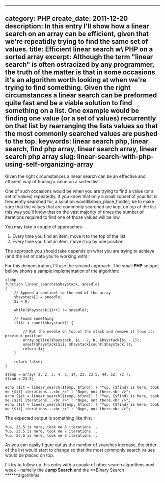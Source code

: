 ----
category: PHP
create_date: 2011-12-20
description: In this entry I'll show how a linear search on an array can be efficient, given that we're repeatidly trying to find the same set of values.
title: Efficient linear search w\ PHP on a sorted array
excerpt: Although the term "linear search" is often ostracized by any programmer, the truth of the matter is that in some occasions it's an algorithm worth looking at when we're trying to find something. Given the right circumstances a linear search can be preformed quite fast and be a viable solution to find something on a list. One example would be finding one value (or a set of values) recurrently on that list by rearranging the lists values so that the most commonly searched values are pushed to the top.
keywords: linear search php, linear search, find php array, linear search array, linear search php array
slug: linear-search-with-php-using-self-organizing-array
----

Given the right circumstances a linear search can be an effective and
efficient way of finding a value on a sorted list.

One of such occasions would be when you are trying to find a value (or a set
of values) repeatedly. If you know that only a small subset of your list is
frequently searched for, a solution would&nbsp_place_holder; be to make sure
that the values that are commonly searched are kept on top of the list - this
way you'll know that on the vast majority of times the number of iterations
required to find one of those values will be low.

You may take a couple of approaches:

  1. Every time you find an item, move it to the top of the list.
  2. Every time you find an item, move it up by one position.

The approach you should take depends on what you are trying to achieve (and
the set of data you're working with).

For this demonstration, I'll use the second approach. The small **PHP**
snippet bellow shows a sample implementation of the algorithm:

    
    <?php
    function linear_search(&$haystack, $needle)
    {
    	// Append a sentinel to the end of the array
    	$haystack[] = $needle;
    	$i = 0;
    	
    	while($haystack[$i++] != $needle);
    
    	// Found something
    	if($i < count($haystack)) {
    		
    		// Put the needle on top of the stack and remove it from its previous position
    		array_splice($haystack, $i - 2, 0, $haystack[$i - 1]);
    		unset($haystack[$i], $haystack[count($haystack)]);
    		return $i;
    	}
    	
    	return false;
    }
    
    $temp = array( 2, 2, 3, 4, 5, 14, 23, 23.5, 44, 52, 72 );
    $find = 23.5;
    
    echo ($it = linear_search($temp, $find)) ? "Yup, {$find} is here, took me {$it} iterations...<br />" : "Nope, not there.<br />";
    echo ($it = linear_search($temp, $find)) ? "Yup, {$find} is here, took me {$it} iterations...<br />" : "Nope, not there.<br />";
    echo ($it = linear_search($temp, $find)) ? "Yup, {$find} is here, took me {$it} iterations...<br />" : "Nope, not there.<br />";

The expected output is something like this:

    
    Yup, 23.5 is here, took me 8 iterations...
    Yup, 23.5 is here, took me 7 iterations...
    Yup, 23.5 is here, took me 6 iterations...

As you can easily figure out as the number of searches increase, the order of
the list would start to change so that the most commonly search values would
be placed on top.

I'll try to follow up this entry with a couple of other search algorithms next
week - namelly the **Jump Search** and the **Binary Search ******algorithms.


